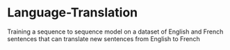 # Language-Translation
Training a sequence to sequence model on a dataset of English and French sentences that can translate new sentences from English to French
